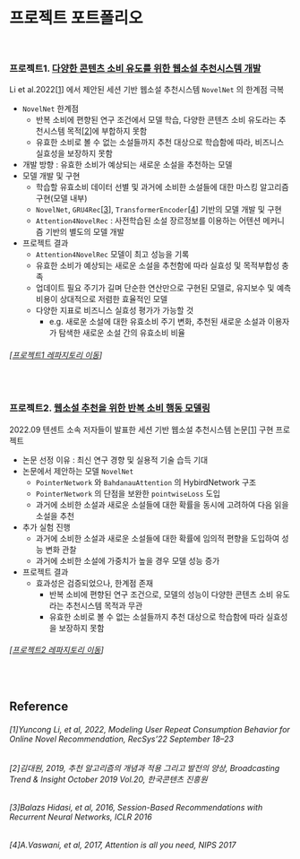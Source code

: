 </br>

# 프로젝트 포트폴리오
</br>

### 프로젝트1. [다양한 콘텐츠 소비 유도를 위한 웹소설 추천시스템 개발](https://github.com/namdo18/Attention4NovelRec)

Li et al.2022[[1](#reference)] 에서 제안된 세션 기반 웹소설 추천시스템 `NovelNet` 의 한계점 극복
- `NovelNet` 한계점
  - 반복 소비에 편향된 연구 조건에서 모델 학습, 다양한 콘텐츠 소비 유도라는 추천시스템 목적[[2](#reference)]에 부합하지 못함
  - 유효한 소비로 볼 수 없는 소설들까지 추천 대상으로 학습함에 따라, 비즈니스 실효성을 보장하지 못함
- 개발 방향 : 유효한 소비가 예상되는 새로운 소설을 추천하는 모델
- 모델 개발 및 구현
  - 학습할 유효소비 데이터 선별 및 과거에 소비한 소설들에 대한 마스킹 알고리즘 구현(모델 내부) 
  - `NovelNet`, `GRU4Rec`[[3](#reference)], `TransformerEncoder`[[4](#reference)] 기반의 모델 개발 및 구현
  - `Attention4NovelRec` : 사전학습된 소설 장르정보를 이용하는 어텐션 메커니즘 기반의 별도의 모델 개발
- 프로젝트 결과
  - `Attention4NovelRec` 모델이 최고 성능을 기록
  - 유효한 소비가 예상되는 새로운 소설을 추천함에 따라 실효성 및 목적부합성 충족
  - 업데이트 필요 주기가 길며 단순한 연산만으로 구현된 모델로, 유지보수 및 예측 비용이 상대적으로 저렴한 효율적인 모델
  - 다양한 지표로 비즈니스 실효성 평가가 가능할 것 
    - e.g. 새로운 소설에 대한 유효소비 주기 변화, 추천된 새로운 소설과 이용자가 탐색한 새로운 소설 간의 유효소비 비율

###### [[프로젝트1 레파지토리 이동](https://github.com/namdo18/Attention4NovelRec)]

</br>

### 프로젝트2. [웹소설 추천을 위한 반복 소비 행동 모델링](https://github.com/namdo18/NovelNet)

2022.09 텐센트 소속 저자들이 발표한 세션 기반 웹소설 추천시스템 논문[[1](#reference)] 구현 프로젝트
- 논문 선정 이유 : 최신 연구 경향 및 실용적 기술 습득 기대
- 논문에서 제안하는 모델 `NovelNet`
  - `PointerNetwork` 와 `BahdanauAttention` 의 HybirdNetwork 구조
  - `PointerNetwork` 의 단점을 보완한 `pointwiseLoss` 도입
  - 과거에 소비한 소설과 새로운 소설들에 대한 확률을 동시에 고려하여 다음 읽을 소설을 추천
- 추가 실험 진행
  - 과거에 소비한 소설과 새로운 소설들에 대한 확률에 임의적 편향을 도입하여 성능 변화 관찰
  - 과거에 소비한 소설에 가중치가 높을 경우 모델 성능 증가
- 프로젝트 결과
  - 효과성은 검증되었으나, 한계점 존재
    - 반복 소비에 편향된 연구 조건으로, 모델의 성능이 다양한 콘텐츠 소비 유도라는 추천시스템 목적과 무관
    - 유효한 소비로 볼 수 없는 소설들까지 추천 대상으로 학습함에 따라 실효성을 보장하지 못함

###### [[프로젝트2 레파지토리 이동](https://github.com/namdo18/NovelNet)]

</br>

## Reference
###### [1]Yuncong Li, et al, 2022, Modeling User Repeat Consumption Behavior for Online Novel Recommendation, RecSys’22 September 18–23
###### [2]김대원, 2019, 추천 알고리즘의 개념과 적용 그리고 발전의 양상, Broadcasting Trend & Insight October 2019 Vol.20, 한국콘텐츠 진흥원
###### [3]Balazs Hidasi, et al, 2016, Session-Based Recommendations with Recurrent Neural Networks, ICLR 2016
###### [4]A.Vaswani, et al, 2017, Attention is all you need, NIPS 2017


